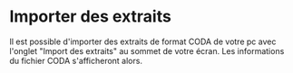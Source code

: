 # Importer des extraits

Il est possible d'importer des extraits de format CODA de votre pc avec l'onglet "Import des extraits" au sommet de votre écran. Les informations du fichier CODA s'afficheront alors. 





